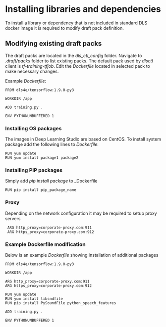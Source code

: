 # Installing libraries and dependencies
To install a library or dependency that is not included in standard DLS docker image it is required to modify draft pack definition.

## Modifying existing draft packs
The draft packs are located in the _dls_ctl_config_ folder. Navigate to _.draft/packs_ folder to list existing packs.
The default pack used by _dlsctl_ client is _tf-training-tfjob_. Edit the _Dockerfile_ located in selected pack to make necessary changes.

Example _Dockerfile_:

    FROM dls4e/tensorflow:1.9.0-py3
    
    WORKDIR /app

    ADD training.py .
    
    ENV PYTHONUNBUFFERED 1
    

### Installing OS packages
The images in Deep Learning Studio are based on CentOS. To install system package add the following lines to _Dockerfile_:

    RUN yum update
    RUN yum install package1 package2
    
    
### Installing PIP packages
Simply add _pip install package_ to _Dockerfile

    RUN pip install pip_package_name

### Proxy
Depending on the network configuration it may be required to setup proxy servers

     ARG http_proxy=corporate-proxy.com:911
     ARG https_proxy=corporate-proxy.com:912

### Example Dockerfile modification
Below is an example _Dockerfile_ showing installation of additional packages

  
    FROM dls4e/tensorflow:1.9.0-py3
    
    WORKDIR /app

    ARG http_proxy=corporate-proxy.com:911
    ARG https_proxy=corporate-proxy.com:912
         
    RUN yum update
    RUN yum install libsndfile
    RUN pip install PySoundFile python_speech_features
    
    ADD training.py .
    
    ENV PYTHONUNBUFFERED 1
